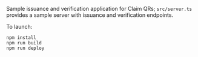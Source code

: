 Sample issuance and verification application for Claim QRs; `src/server.ts` provides a sample server with issuance and verification endpoints.

To launch:

``` 
npm install
npm run build
npm run deploy
```

